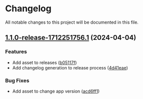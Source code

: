 # Changelog

All notable changes to this project will be documented in this file.

## [1.1.0-release-1712251756.1](https://github.com/esvasileva/semantic-extended/compare/v1.0.0...v1.1.0-release-1712251756.1) (2024-04-04)


### Features

* Add asset to releases ([b05117f](https://github.com/esvasileva/semantic-extended/commit/b05117f73f531c6a1de682990f62c9677eb60c47))
* Add changelog generation to release process ([4d41eae](https://github.com/esvasileva/semantic-extended/commit/4d41eaeb58b35f22e1056073e333df73df911e30))


### Bug Fixes

* Add asset to change app version ([acd6ff1](https://github.com/esvasileva/semantic-extended/commit/acd6ff1257f9dd17a447686390c646db90a34387))
